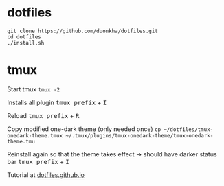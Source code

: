 # dotfiles
```
git clone https://github.com/duonkha/dotfiles.git
cd dotfiles
./install.sh
```

# tmux
Start tmux
```tmux -2```

Installs all plugin
<kbd>tmux prefix</kbd> + <kbd>I</kbd>

Reload
<kbd>tmux prefix</kbd> + <kbd>R</kbd>

Copy modified one-dark theme (only needed once)
```cp ~/dotfiles/tmux-onedark-theme.tmux ~/.tmux/plugins/tmux-onedark-theme/tmux-onedark-theme.tmu```

Reinstall again so that the theme takes effect -> should have darker status bar
<kbd>tmux prefix</kbd> + <kbd>I</kbd>



Tutorial at [dotfiles.github.io](https://dotfiles.github.io)

